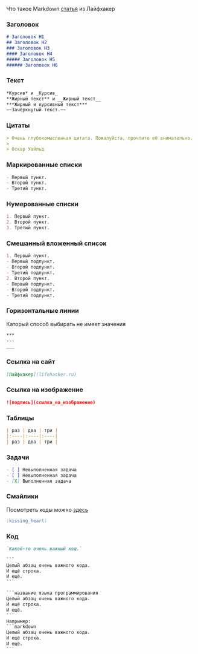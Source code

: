 Что такое Markdown [статья](https://lifehacker.ru/chto-takoe-markdown/) из Лайфхакер

### Заголовок

```markdown
# Заголовок H1
## Заголовок H2
### Заголовок H3
#### Заголовок H4
##### Заголовок H5
###### Заголовок H6
```

### Текст

```markdown
*Курсив* и _Курсив_
**Жирный текст** и __Жирный текст__
***Жирный и курсивный текст***
~~Зачёркнутый текст.~~
```

### Цитаты

```markdown
> Очень глубокомысленная цитата. Пожалуйста, прочтите её внимательно.
>
> Оскар Уайльд
```

### Маркированные списки

```markdown
- Первый пункт.
- Второй пункт.
- Третий пункт.
```

### Нумерованные списки

```markdown
1. Первый пункт.
2. Второй пункт.
3. Третий пункт.
```

### Смешанный вложенный список

```markdown
1. Первый пункт.
- Первый подпункт.
- Второй подпункт.
- Третий подпункт.
2. Второй пункт.
- Первый подпункт.
- Второй подпункт.
- Третий подпункт.
```

### Горизонтальные линии

Каторый способ выбирать не имеет значения

```markdown
***
---
___
```

### Ссылка на сайт

```markdown
[Лайфхакер](lifehacker.ru)
```

### Ссылка на изображение

```markdown
![подпись](ссылка_на_изображение)
```

### Таблицы

```markdown
| раз | два | три |
|:----|:----|:----|
| раз | два | три |
```

### Задачи

```markdown
- [ ] Невыполненная задача
- [ ] Невыполненная задача
- [X] Выполненная задача
```

### Смайлики

Посмотреть коды можно [здесь](https://www.webpagefx.com/tools/emoji-cheat-sheet/)  ​

```markdown
:kissing_heart:
```

### Код

```markdown
`Какой-то очень важный код.`

​```
Целый абзац очень важного кода.
И ещё строка.
И ещё.
​```

​```название языка программирования
Целый абзац очень важного кода.
И ещё строка.
И ещё.
​```
Например:
​```markdown
Целый абзац очень важного кода.
И ещё строка.
И ещё.
​```
```

